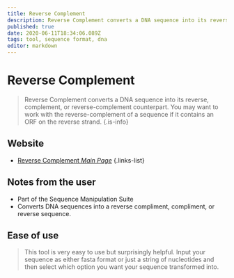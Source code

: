 ```yaml
---
title: Reverse Complement
description: Reverse Complement converts a DNA sequence into its reverse, complement, or reverse-complement counterpart.
published: true
date: 2020-06-11T18:34:06.089Z
tags: tool, sequence format, dna
editor: markdown
---
```


# Reverse Complement

> Reverse Complement converts a DNA sequence into its reverse, complement, or reverse-complement counterpart. You may want to work with the reverse-complement of a sequence if it contains an ORF on the reverse strand.
{.is-info}



## Website

- [Reverse Complement *Main Page*](http://www.bioinformatics.org/sms/rev_comp.html)
{.links-list}

## Notes from the user
- Part of the Sequence Manipulation Suite
- Converts DNA sequences into a reverse compliment, compliment, or reverse sequence. 

## Ease of use
> This tool is very easy to use but surprisingly helpful. Input your sequence as either fasta format or just a string of nucleotides and then select which option you want your sequence transformed into.


